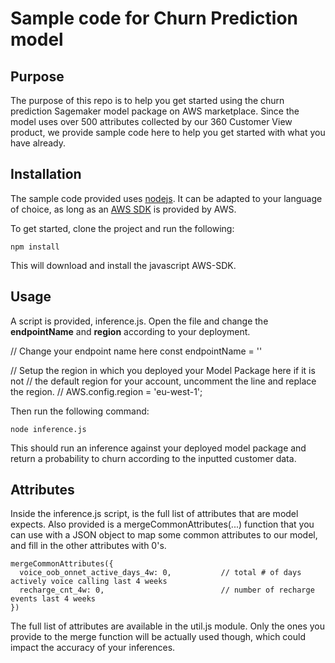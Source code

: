 # Sample code for Churn Prediction model

## Purpose

The purpose of this repo is to help you get started using the churn prediction Sagemaker model package on AWS marketplace. Since the model uses over 500 attributes collected by our 360 Customer View product, we provide sample code here to help you get started with what you have already.

## Installation

The sample code provided uses [nodejs](https://nodejs.org). It can be adapted to your language of choice, as long as an [AWS SDK](https://aws.amazon.com/tools/) is provided by AWS.

To get started, clone the project and run the following:

    npm install

This will download and install the javascript AWS-SDK.

## Usage

A script is provided, inference.js. Open the file and change the <b>endpointName</b> and <b>region</b> according to your deployment.

  // Change your endpoint name here
  const endpointName = '<enter your model endpoint name here>'

  // Setup the region in which you deployed your Model Package here if it is not
  // the default region for your account, uncomment the line and replace the region.
  // AWS.config.region = 'eu-west-1';


Then run the following command:

    node inference.js

This should run an inference against your deployed model package and return a probability to churn according to the inputted customer data.

## Attributes

Inside the inference.js script, is the full list of attributes that are model expects. Also provided is a mergeCommonAttributes(...) function that you can use with a JSON object to map some common attributes to our model, and fill in the other attributes with 0's.

    mergeCommonAttributes({
      voice_oob_onnet_active_days_4w: 0,           // total # of days actively voice calling last 4 weeks
      recharge_cnt_4w: 0,                          // number of recharge events last 4 weeks
    })

The full list of attributes are available in the util.js module. Only the ones you provide to the merge function will be actually used though, which could impact the accuracy of your inferences.

